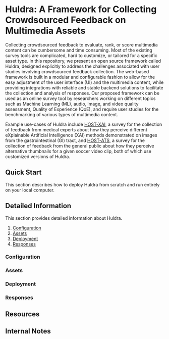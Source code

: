 # Huldra: A Framework for Collecting Crowdsourced Feedback on Multimedia Assets

Collecting crowdsourced feedback to evaluate, rank, or score multimedia content can be cumbersome and time consuming. Most of the existing survey tools are complicated, hard to customize, or tailored for a specific asset type. In this repository, we present an open source framework called Huldra, designed explicitly to address the challenges associated with user studies involving crowdsourced feedback collection. The web-based framework is built in a modular and configurable fashion to allow for the easy adjustment of the user interface (UI) and the multimedia content, while providing integrations with reliable and stable backend solutions to facilitate the collection and analysis of responses.
Our proposed framework can be used as an online survey tool by researchers working on different topics such as Machine Learning (ML), audio, image, and video quality assessment, Quality of Experience (QoE), and require user studies for the benchmarking of various types of multimedia content.

Example use-cases of Huldra include [HOST-XAI](https://host-xai.herokuapp.com), a survey for the collection of feedback from medical experts about how they perceive different eXplainable Artificial Intelligence (XAI) methods demonstrated on images from the gastrointestinal (GI) tract, and [HOST-ATS](https://host-ats.herokuapp.com), a survey for the collection of feedback from the general public about how they perceive alternative thumbnails for a given soccer video clip, both of which use customized versions of Huldra.

## Quick Start

This section describes how to deploy Huldra from scratch and run entirely on your local computer.

<!-- 

- You need to have [Node.js](https://nodejs.org/) installed on your computer.
- Clone or download the source code of Huldra.
- Inside the folder of the source (where `package.json` is located), run `npm install`.
- Run `npm start` and wait a little while. Then you should see your browser opens Huldra at http://localhost:3000/ in development mode. Enjoy!

### Configuration and custom assets

You can customize your instance by changing configuration parameters in the `.env` file or the `src/config.json` file.
`.env` takes precedence over `config.json`.

- See [CONFIGURATION-PARAMETERS.md](CONFIGURATION-PARAMETERS.md) for more information about the configuration parameters.
- The `.env` file is not included in the repository. It's only necessary if you want to put your assets or participant responses in Firebase. See [Assets and responses storage](#assets-and-responses-storage) below for more information.

The assets are the images, audio and/or video clips that you want to collect feedback on. Huldra can automatically generate survey pages based on the assets you provide.

- They should be put in the `public/gallery` folder. We have put some examples there. You can add your own assets.
- The names of the asset folders and asset files should follow the naming convention described in [Assets](#assets) below.
- You also need to specify the names of the asset folders in `config.json` under `REACT_APP_general` -> `caseOrder` -> `cases` if you run Huldra locally.
- See [Assets](#assets) below for more details.

### Assets and responses storage

By default, Huldra reads assets from the `public/gallery` folder.

You can change this by setting `REACT_APP_general` -> `storage` -> `assetsStorageType` to `"firebase"` in `config.json`. Then Huldra will read assets from your Firebase storage bucket.

As for participant responses, by default Huldra will prompt the participant to download a file containing the responses at the end of the survey. You can change this by setting `REACT_APP_general` -> `storage` -> `responsesStorageType` to `"firebase"` in `config.json`. Then Huldra will store responses in your Firebase storage bucket.

This two parameters are independent of each other, which means you can have the following combinations:

- `assetsStorageType` is `"local"` and `responsesStorageType` is `"download"` (default)
- `assetsStorageType` is `"local"` and `responsesStorageType` is `"firebase"`
- `assetsStorageType` is `"firebase"` and `responsesStorageType` is `"download"`
- `assetsStorageType` is `"firebase"` and `responsesStorageType` is `"firebase"`

If you want to put either your assets or responses in Firebase, you need to do the following:

<details>
  <summary>Click me to see the details</summary>

#### Set up a Firebase project

In order to use Google Firebase to store assets and/or responses, you need to set up a Firebase project first.

- Login to https://firebase.google.com/ with your Google account.
- Click **Go to console**.
- Click **+ Add project** and follow the prompts to create a project.
- Click the **</>** icon to create a web app.
- Once the web app is created, the project configuration page will be opened automatically. Here you can see Firebase connection parameters such as `apiKey` and `appId`. Save these for later use. (If you forget, you can find this info under **Project Overview** -> **Project settings** -> **General**.)
- In your project, go to **All Products** -> **Authentication**. On the **Sign-in Methods** page, enable the **Anonymous** sign-in method

#### Upload assets

If you want to put your assets in Firebase, you need to upload them to your Firebase storage bucket.

- In Firebase console, find **Storage** in **All Products**.
- You can create folders in your storage bucket. Huldra reads assets from the `gallery` folder by default, so upload your assets (images, audio and/or video clips) in this folder.

See [Assets](#assets) below for details about assets.

#### Create a `.env` file

Create a file named `.env` in the same folder as `package.json`. The content of the file should be in the following format:

```
REACT_APP_FIREBASE_API_KEY="Hmp4B8AgT@n!6*p@Hmp4B8AgT@n!6*p@Hmp4B8AgT@n!6*p@Hmp"
REACT_APP_FIREBASE_AUTH_DOMAIN="foobar.firebaseapp.com"
REACT_APP_FIREBASE_PROJECT_ID="foobar"
REACT_APP_FIREBASE_STORAGE_BUCKET="foobar.appspot.com"
REACT_APP_FIREBASE_MESSAGING_SENDER_ID="1234567890"
REACT_APP_FIREBASE_APP_ID="Hmp4B8AgT@n!6*p@"
REACT_APP_FIREBASE_ROOT_DIRECTORY="/dev"
```

Don't use the values given as examples above because they are only dummy content. You should replace them with the Firebase connection parameters you get in the last step of [Set up a Firebase project](#set-up-a-firebase-project).

For `REACT_APP_FIREBASE_ROOT_DIRECTORY` you can choose whatever directory you like. Just make sure that your `gallery` folder is under it. For instance, if your folder structure is `/dev/gallery`, you should put `REACT_APP_FIREBASE_ROOT_DIRECTORY="/dev"` in the file. Don't forget to place a forward slash at the start of the path.

#### Run on your local computer

- You need to have [Node.js](https://nodejs.org/) installed on your computer.
- Clone or download the source code of Huldra.
- Edit `src/config.json` and set `REACT_APP_general` -> `storage` -> `assetsStorageType` to `"firebase"` if you want to put your assets in Firebase, or set `REACT_APP_general` -> `storage` -> `responsesStorageType` to `"firebase"` if you want to put your responses in Firebase.
- Inside the folder of the source (where `package.json` is located), run `npm install`.
- Run `npm start` and wait a little while. Then you should see your browser opens Huldra at http://localhost:3000/ in development mode. Enjoy!

#### Deploy to a server

You can delopy Huldra to servers that support Node.js, such as [Heroku](https://heroku.com/), [Netlify](https://www.netlify.com/) or [GitHub Pages](https://pages.github.com/).

For Heroku, you can set Firebase connection parameters in the Heroku interface as config vars for your app (from the project page: **Settings** -> **Config Vars**). See [Heroku's documantation](https://devcenter.heroku.com/articles/github-integration) if you need help on how to deploy to Heroku from GitHub.

For Netlify, you can set variables under **Site settings** -> **Build & deploy** -> **Environment** -> **Environment variables**.

For GitHub Pages, go to your repository's **Setting** -> **Secrets** to enter the Firebase connection parameters.

#### Other issues about deployment

##### CORS error messages from Firabase

You can change Firebase settings to suit your needs.

If you see CORS error messages from Firabase in the console, that means you must [configure your Cloud Storage bucket for cross-origin access (CORS)](https://firebase.google.com/docs/storage/web/download-files#cors_configuration). [Here](https://stackoverflow.com/a/71193349/802678) is a guide on how to do it.

</details>

-->

## Detailed Information

This section provides detailed information about Huldra.

1. [Configuration](#configuration)
2. [Assets](#assets)
3. [Deployment](#deployment)
4. [Responses](#responses)

### Configuration
### Assets
### Deployment
### Responses

<!-- 

## Configuration

You can customize your instance by changing configuration parameters in the `.env` file or the `config.json` file. `.env` takes precedence over `config.json`.

When you deploy to a server such as Heroku, you can specify configuration parameters through the Heroku interface (see [Deploy to a server](#deploy-to-a-server) for more information), which also takes precedence over `config.json`. This can be useful if you want to customize your instance without changing any code.

See [CONFIGURATION-PARAMETERS.md](CONFIGURATION-PARAMETERS.md) for more information about the configuration parameters.

### Color scheme

To specify a color scheme, you need to navigate to `/src/config.json`. Inside this file, you will find an element named `REACT_APP_general`. Within this element, you can define the color scheme using the `color` element, as shown below:

```
"REACT_APP_general": {
  "color": {
    "themeColor" : "<value>",
    "buttonColor" : "<value>"
  }
}
```

Supported values are: `green`, `purple`, `yellow`, `teal`, and `orange`.

If no color/an invalid value is specified, the default themeColor is `blue`, the default buttonColor is `yellow`.

The values of the colors are:

- blue: $\color{#38c3f2}{■}$ (#38c3f2)
- green: $\color{#6db784}{■}$ (#6db784);
- purple: $\color{#9b45b2}{■}$ (#9b45b2);
- yellow: $\color{#f9e45b}{■}$ (#f9e45b);
- teal: $\color{#2b6777}{■}$ (#2b6777);
- orange: $\color{#eb6b40}{■}$ (#eb6b40);

## Assets

### Overview

The assets can be placed either locally or in your Firebase bucket. You can congifure this in `config.json` under `REACT_APP_general` -> `storage` -> `assetsStorageType`:

- Default value: `"local"`
- Possible values: `"local"`, `"firebase"`

We look for assets in `/public/gallery` if `assetsStorageType` is `local`, and
`<Firebase root>/gallery` (`<Firebase root>` is set with `REACT_APP_FIREBASE_ROOT_DIRECTORY` in `.env`) if `assetsStorageType` is `firebase`.

If `assetsStorageType` is `local`, `REACT_APP_general` -> `caseOrder` -> `cases` in `config.json` must be populated with the list of case foldernames.

As the cases are fetched at the beginning of the survey, if you change the value of these parameters, you need to go to the home page and restart the survey from scratch by clicking the "Get participant ID" button.

In either storage type, the assets have to adhere to the following folder structure and naming convention.

If a case folder is missing any of the required files, the case will be skipped.

### Directory tree

```
gallery
└───cases
│   └───audio-lorem
|       └───audio-lorem-a.mp3
|       └───audio-lorem-b.mp3
│   └───video-ipsum
|       └───video-ipsum-a.mp4
|       └───video-ipsum-b.mp4
│   └───hybrid-amet
|       └───hybrid-amet.mp4
|       └───hybrid-amet-a.jpeg
|       └───hybrid-amet-b.jpeg
│   └───image-sit
|       └───image-sit.jpeg
|       └───image-sit-a.jpeg
|       └───image-sit-b.jpeg
|       └───image-sit.json
```

For an image case, a json file is also necessary. The json file should contain the description of the image and the description will be used on the page for that image case. An example of the json file is as follows:

```
{
  "description": "Write your description here."
}
```

### Naming convention

The assets have to adhere to the following naming convention:

- Folder: `<type>-<label>`
- Main asset: `<type>-<label>.<extension>`
- Option A: `<type>-<label>-a.<extension>`
- Option B: `<type>-<label>-b.<extension>`
- JSON file: `<type>-<label>.json`

`<type>` has to be one of the following: `audio`, `video`, `image`, or `hybrid`.

Refer to the **Directory tree** section for which assets are required for each type.

### Supported file extensions

```
image: ["jpg", "jpeg", "png", "gif"],
audio: ["mp3", "wav", "ogg", "aac", "flac"],
video: ["mp4", "webm", "mov"],
```

The file extensions must be lowercase.

This is also the order in which the app will look for assets. For example, if you have `image-sit.jpg` and `image-sit.png`, the app will use `image-sit.jpg`.

### Case order

If `assetsStorageType` is `local`, `REACT_APP_general` -> `caseOrder` -> `cases` in `config.json` must be populated with the list of case foldernames.

If `assetsStorageType` is `firebase`, the `cases` array can be empty.
If `cases` is not empty, the app uses these cases; if empty, the app fetches all cases from Firebase.

The app only uses valid cases (cases with all the necessary assets) and the order of cases is decided by the `shuffle` parameter as described below.

The `shuffle` parameter under `caseOrder` has the following effects:

- If `cases` is empty: categorized shuffle
- If `cases` is not empty:
  - `"shuffle": "categorized"`: the order of the cases is shuffled within each case type, but the order of the types is hardcoded (image, hybrid, video, and audio)
  - `"shuffle": "full"`: all the cases are shuffled
  - If `shuffle` is not specified: the app uses the order specified in `cases`

If you change the value of these parameters, you need to go to the home page and restart the survey from scratch by clicking the "Get participant ID" button

### Example assets

We put some example assets in `/public/gallery` (minimal working example with all case types, as well as placeholder images and example assets for other pages), so that when you clone the repo and [run directly](#run-on-your-local-computer), you can have a fully working example locally.
The case assets were downloaded from [Pexels](https://www.pexels.com/), which allows free use of their images and videos without attribution, as well as modification (see https://www.pexels.com/license/ for details).

## Outputs

The app will generate a file containing the responses of the participant. The file can either be downloaded or pushed to Firebase, depending on the value of `REACT_APP_general` -> `storage` -> `responsesStorageType` in `config.json`:

- Default value: `"download"`
- Possible values: `"download"`, `"firebase"`

In case of `firebase`, the responses will be stored in `<Firebase root>/responses` folder (`<Firebase root>` is set with `REACT_APP_FIREBASE_ROOT_DIRECTORY` in `.env`).

-->


## Resources

<!--

- [Huldra: a framework for collecting crowdsourced feedback on multimedia assets](https://dl.acm.org/doi/abs/10.1145/3524273.3532887)
- [Experiences and Lessons Learned from a Crowdsourced-Remote Hybrid User Survey Framework](https://ieeexplore.ieee.org/document/10019678)
- [Automatic thumbnail selection for soccer videos using machine learning](https://dl.acm.org/doi/abs/10.1145/3524273.3528182)
- [HOST-ATS: automatic thumbnail selection with dashboard-controlled ML pipeline and dynamic user survey](https://dl.acm.org/doi/abs/10.1145/3524273.3532908)
- [Visual explanations for polyp detection: How medical doctors assess intrinsic versus extrinsic explanations](https://arxiv.org/abs/2204.00617)

## Citation

If you find our work useful for your research, please include the following citation:

```
@inproceedings{Hammou2022,
  doi = {10.1145/3524273.3532887},
  url = {https://doi.org/10.1145/3524273.3532887},
  year = {2022},
  month = jun,
  publisher = {{ACM}},
  author = {Malek Hammou and Cise Midoglu and Steven A. Hicks and Andrea Stor{\aa}s and Saeed Shafiee Sabet and Inga Str\"{u}mke and Michael A. Riegler and P{\aa}l Halvorsen},
  title = {Huldra},
  booktitle = {Proceedings of the 13th {ACM} Multimedia Systems Conference}
}
```
-->

## Internal Notes

<!--
### Guidelines

- `DEVELOPMENT-GUIDELINES.md`
- `RELEASE-GUIDELINES.md`

### Keyboard Shortcuts

`Enter`: imitates the press of the Next button, with all its requirements where applicable (e.g., if the cases need to be viewed before the button can be pressed, `Enter` also doesn't work until then)

`Shift + Enter`: forcefully skip to the next page (also possible to skip to the next case without answering the current one)

`Shift + F`: on the registration page which opens after clicking `Get participant ID`, automatically fill out the form and make the "Start Survey" button clickable (applicable fields are filled with the string "NA", in order to facilitate the filtering of such development/test/debug responses from Firebase later on)
-->

